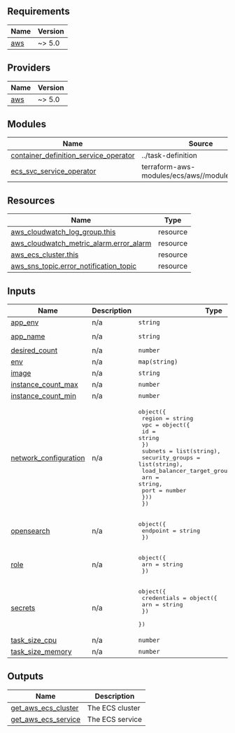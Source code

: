 <!-- BEGIN_TF_DOCS -->
## Requirements

| Name | Version |
|------|---------|
| <a name="requirement_aws"></a> [aws](#requirement\_aws) | ~> 5.0 |

## Providers

| Name | Version |
|------|---------|
| <a name="provider_aws"></a> [aws](#provider\_aws) | ~> 5.0 |

## Modules

| Name | Source | Version |
|------|--------|---------|
| <a name="module_container_definition_service_operator"></a> [container\_definition\_service\_operator](#module\_container\_definition\_service\_operator) | ../task-definition | n/a |
| <a name="module_ecs_svc_service_operator"></a> [ecs\_svc\_service\_operator](#module\_ecs\_svc\_service\_operator) | terraform-aws-modules/ecs/aws//modules/service | v5.11.2 |

## Resources

| Name | Type |
|------|------|
| [aws_cloudwatch_log_group.this](https://registry.terraform.io/providers/hashicorp/aws/latest/docs/resources/cloudwatch_log_group) | resource |
| [aws_cloudwatch_metric_alarm.error_alarm](https://registry.terraform.io/providers/hashicorp/aws/latest/docs/resources/cloudwatch_metric_alarm) | resource |
| [aws_ecs_cluster.this](https://registry.terraform.io/providers/hashicorp/aws/latest/docs/resources/ecs_cluster) | resource |
| [aws_sns_topic.error_notification_topic](https://registry.terraform.io/providers/hashicorp/aws/latest/docs/resources/sns_topic) | resource |

## Inputs

| Name | Description | Type | Default | Required |
|------|-------------|------|---------|:--------:|
| <a name="input_app_env"></a> [app\_env](#input\_app\_env) | n/a | `string` | n/a | yes |
| <a name="input_app_name"></a> [app\_name](#input\_app\_name) | n/a | `string` | `"service-operator"` | no |
| <a name="input_desired_count"></a> [desired\_count](#input\_desired\_count) | n/a | `number` | `2` | no |
| <a name="input_env"></a> [env](#input\_env) | n/a | `map(string)` | `{}` | no |
| <a name="input_image"></a> [image](#input\_image) | n/a | `string` | n/a | yes |
| <a name="input_instance_count_max"></a> [instance\_count\_max](#input\_instance\_count\_max) | n/a | `number` | `256` | no |
| <a name="input_instance_count_min"></a> [instance\_count\_min](#input\_instance\_count\_min) | n/a | `number` | `2` | no |
| <a name="input_network_configuration"></a> [network\_configuration](#input\_network\_configuration) | n/a | <pre>object({<br>    region = string<br>    vpc = object({<br>      id = string<br>    })<br>    subnets         = list(string),<br>    security_groups = list(string),<br>    load_balancer_target_groups = list(object({<br>      arn  = string,<br>      port = number<br>    }))<br>  })</pre> | n/a | yes |
| <a name="input_opensearch"></a> [opensearch](#input\_opensearch) | n/a | <pre>object({<br>    endpoint = string<br>  })</pre> | n/a | yes |
| <a name="input_role"></a> [role](#input\_role) | n/a | <pre>object({<br>    arn = string<br>  })</pre> | n/a | yes |
| <a name="input_secrets"></a> [secrets](#input\_secrets) | n/a | <pre>object({<br>    credentials = object({<br>      arn = string<br>    })<br>  })</pre> | n/a | yes |
| <a name="input_task_size_cpu"></a> [task\_size\_cpu](#input\_task\_size\_cpu) | n/a | `number` | `1024` | no |
| <a name="input_task_size_memory"></a> [task\_size\_memory](#input\_task\_size\_memory) | n/a | `number` | `2048` | no |

## Outputs

| Name | Description |
|------|-------------|
| <a name="output_get_aws_ecs_cluster"></a> [get\_aws\_ecs\_cluster](#output\_get\_aws\_ecs\_cluster) | The ECS cluster |
| <a name="output_get_aws_ecs_service"></a> [get\_aws\_ecs\_service](#output\_get\_aws\_ecs\_service) | The ECS service |
<!-- END_TF_DOCS -->